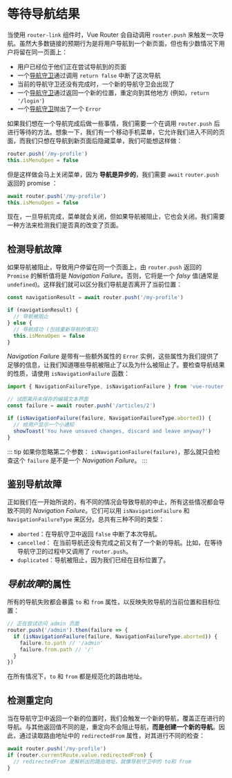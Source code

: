 # 等待导航结果

<VueSchoolLink
  href="https://vueschool.io/lessons/vue-router-4-detecting-navigation-failures"
  title="Learn how to detect navigation failures"
/>

当使用 `router-link` 组件时，Vue Router 会自动调用 `router.push` 来触发一次导航。虽然大多数链接的预期行为是将用户导航到一个新页面，但也有少数情况下用户将留在同一页面上：

- 用户已经位于他们正在尝试导航到的页面
- 一个[导航守卫](./navigation-guards.md)通过调用 `return false` 中断了这次导航
- 当前的导航守卫还没有完成时，一个新的导航守卫会出现了
- 一个[导航守卫](./navigation-guards.md)通过返回一个新的位置，重定向到其他地方 (例如，`return '/login'`)
- 一个[导航守卫](./navigation-guards.md)抛出了一个 `Error`

如果我们想在一个导航完成后做一些事情，我们需要一个在调用 `router.push` 后进行等待的方法。想象一下，我们有一个移动手机菜单，它允许我们进入不同的页面，而我们只想在导航到新页面后隐藏菜单，我们可能想这样做：

```js
router.push('/my-profile')
this.isMenuOpen = false
```

但是这样做会马上关闭菜单，因为 **导航是异步的**，我们需要 `await` `router.push` 返回的 promise ：

```js
await router.push('/my-profile')
this.isMenuOpen = false
```

现在，一旦导航完成，菜单就会关闭，但如果导航被阻止，它也会关闭。我们需要一种方法来检测我们是否真的改变了页面。

## 检测导航故障

如果导航被阻止，导致用户停留在同一个页面上，由 `router.push` 返回的 `Promise` 的解析值将是 _Navigation Failure_。否则，它将是一个 _falsy_ 值(通常是 `undefined`)。这样我们就可以区分我们导航是否离开了当前位置：

```js
const navigationResult = await router.push('/my-profile')

if (navigationResult) {
  // 导航被阻止
} else {
  // 导航成功 (包括重新导航的情况)
  this.isMenuOpen = false
}
```

_Navigation Failure_ 是带有一些额外属性的 `Error` 实例，这些属性为我们提供了足够的信息，让我们知道哪些导航被阻止了以及为什么被阻止了。要检查导航结果的性质，请使用 `isNavigationFailure` 函数：

```js
import { NavigationFailureType, isNavigationFailure } from 'vue-router'

// 试图离开未保存的编辑文本界面
const failure = await router.push('/articles/2')

if (isNavigationFailure(failure, NavigationFailureType.aborted)) {
  // 给用户显示一个小通知
  showToast('You have unsaved changes, discard and leave anyway?')
}
```

::: tip
如果你忽略第二个参数： `isNavigationFailure(failure)`，那么就只会检查这个 `failure` 是不是一个 _Navigation Failure_。
:::

## 鉴别导航故障

正如我们在一开始所说的，有不同的情况会导致导航的中止，所有这些情况都会导致不同的 _Navigation Failure_。它们可以用 `isNavigationFailure` 和 `NavigationFailureType` 来区分。总共有三种不同的类型：

- `aborted`：在导航守卫中返回 `false` 中断了本次导航。
- `cancelled`： 在当前导航还没有完成之前又有了一个新的导航。比如，在等待导航守卫的过程中又调用了 `router.push`。
- `duplicated`：导航被阻止，因为我们已经在目标位置了。

## *导航故障*的属性

所有的导航失败都会暴露 `to` 和 `from` 属性，以反映失败导航的当前位置和目标位置：

```js
// 正在尝试访问 admin 页面
router.push('/admin').then(failure => {
  if (isNavigationFailure(failure, NavigationFailureType.aborted)) {
    failure.to.path // '/admin'
    failure.from.path // '/'
  }
})
```

在所有情况下，`to` 和 `from` 都是规范化的路由地址。

## 检测重定向

当在导航守卫中返回一个新的位置时，我们会触发一个新的导航，覆盖正在进行的导航。与其他返回值不同的是，重定向不会阻止导航，**而是创建一个新的导航**。因此，通过读取路由地址中的 `redirectedFrom` 属性，对其进行不同的检查：

```js
await router.push('/my-profile')
if (router.currentRoute.value.redirectedFrom) {
  // redirectedFrom 是解析出的路由地址，就像导航守卫中的 to和 from
}
```
